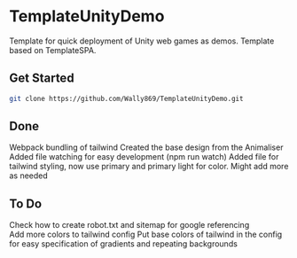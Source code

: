 # TemplateUnityDemo

Template for quick deployment of Unity web games as demos. Template based on TemplateSPA.

## Get Started

```bash
git clone https://github.com/Wally869/TemplateUnityDemo.git
```


## Done
Webpack bundling of tailwind
Created the base design from the Animaliser
Added file watching for easy development (npm run watch)
Added file for tailwind styling, now use primary and primary light for color. Might add more as needed


## To Do
Check how to create robot.txt and sitemap for google referencing  
Add more colors to tailwind config
Put base colors of tailwind in the config for easy specification of gradients and repeating backgrounds